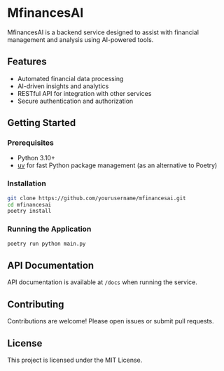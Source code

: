# MfinancesAI

MfinancesAI is a backend service designed to assist with financial management and analysis using AI-powered tools.

## Features

- Automated financial data processing
- AI-driven insights and analytics
- RESTful API for integration with other services
- Secure authentication and authorization

## Getting Started

### Prerequisites

- Python 3.10+
- [uv](https://github.com/astral-sh/uv) for fast Python package management (as an alternative to Poetry)

### Installation

```bash
git clone https://github.com/yourusername/mfinancesai.git
cd mfinancesai
poetry install
```

### Running the Application

```bash
poetry run python main.py
```

## API Documentation

API documentation is available at `/docs` when running the service.

## Contributing

Contributions are welcome! Please open issues or submit pull requests.

## License

This project is licensed under the MIT License.
